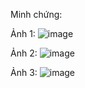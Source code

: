 Minh chứng:

Ảnh 1:
![image](https://github.com/user-attachments/assets/9ed4f278-ebb5-4784-aefa-af46fbab8672)



Ảnh 2:
![image](https://github.com/user-attachments/assets/5880b73a-c0f3-47f7-a17c-b3287b2ae51f)



Ảnh 3:
![image](https://github.com/user-attachments/assets/d0373a78-e316-4f6c-a358-b1b498214a00)
